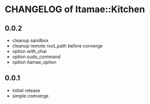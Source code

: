 # CHANGELOG of Itamae::Kitchen

## 0.0.2

- cleanup sandbox
- cleanup remote root_path before converge
- option with_ohai
- option sudo_command
- option itamae_option

## 0.0.1

- Initial release
- simple comverge
